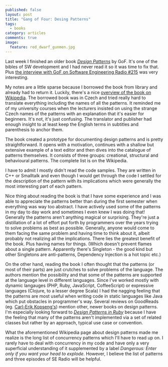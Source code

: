 ```yaml
---
published: false
layout: post
title: "Gang of Four: Desing Patterns"
tags: 
  - books
category: articles
comments: true
image: 
  feature: red_dwarf_gunmen.jpg
---
```


Last week I finished an older book _[Design Patterns](https://www.goodreads.com/book/show/10110722-n-vrh-program-pomoc-vzor)_ by GoF. It's one of the bibles of SW development and I had never read it so it was time to fix that. Plus [the interview with GoF on Software Engineering Radio #215](www.se-radio.net/2014/11/episode-215-gang-of-four-20-years-later/) was very interesting.

My notes are a little sparse because I borrowed the book from library and already had to return it. Luckily, there's a nice [overview of the book on Wikipedia](http://en.wikipedia.org/wiki/Software_design_pattern). The borrowed book was in Czech and tried really hard to translate everything including the names of all the patterns. It reminded me of my university courses when the lecturers insisted on using the strange Czech names of the patterns with an explanation that it's easier for beginners. It's not, it's just confusing. The translator and publisher had enough insight to at least keep the English terms in subtitles and parenthesis to anchor them.

The book created a prototype for documenting design patterns and is pretty straightforward. It opens with a motivation, continues with a shallow but extensive example of a text editor and then dives into the catalogue of patterns themselves. It consists of three groups: creational, structural and behavioural patterns. The complete list is on the Wikipedia.

I have to admit I mostly didn't read the code samples. They are written in C++ or Smalltalk and even though I would get through the code I settled for the description of the pattern with its implications which were generally the most interesting part of each pattern.

Nice thing about reading the book is that I have some experience and I was able to appreciate the patterns better than during the first semester when everything was way too abstract. I have actively used some of the patterns in my day to day work and sometimes I even knew I was doing that! Generally the patterns aren't anything magical or surprising. They're just a distillation of a lot of effort put forth by programmers over the years trying to solve problems as best as possible. Generally, anyone would come to them facing the same problem and having time to think about it, albeit probably not realizing all the implications. There lies the greatest benefit of the book. Plus having names for things. (Which doesn't prevent flames about a single pattern. Apparently there's Singleton - the good kind but other Singletons are anti-patterns, Dependency Injection is a hot topic etc.)

On the other hand, reading the book I often thought that the patterns (or most of their parts) are just crutches to solve problems of the language. The authors mention the possibility and that some of the patterns are supported at the language level in different languages. Since I've worked mostly with dynamic langauges (PHP, Ruby, JavaScript, CoffeeScript) or expressive languages (Clojure, to a lesser degree Scala) I had the nagging feeling that the patterns are most useful when writing code in static languages like Java which put obstacles in programmer's way. Several reviews on GoodReads (eg. [Carl-Erik Kopseng's](https://www.goodreads.com/review/show/817768045?book_show_action=true)) mention other, newer books on design patterns. I'm especially looking forward to _[Design Patterns in Ruby](https://www.goodreads.com/book/show/2278064.Design_Patterns_in_Ruby?ac=1)_ because I have the feeling that many of the patterns aren't implemented via a set of related classes but rather by an approach, typical use case or convention.

What the aforementioned Wikipedia page about design patterns made me realize is the long list of concurrency patterns which I'll have to read up on. I rarely have to deal with concurrency in my code and have only a very superficial understanding of it supplemented by a label _Dangerous: Enter only if you want your head to explode_. However, I believe the list of patterns and three episodes of SE Radio will be helpful.